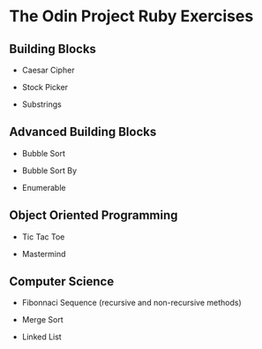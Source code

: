 # The Odin Project Ruby Exercises

## Building Blocks

+ Caesar Cipher

+ Stock Picker

+ Substrings

## Advanced Building Blocks

+ Bubble Sort 

+ Bubble Sort By

+ Enumerable

## Object Oriented Programming

+ Tic Tac Toe

+ Mastermind

## Computer Science

+ Fibonnaci Sequence (recursive and non-recursive methods)

+ Merge Sort 

+ Linked List
